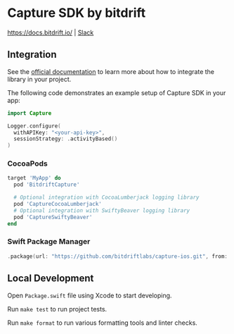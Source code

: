 # Capture SDK by bitdrift

https://docs.bitdrift.io/ | [Slack](https://communityinviter.com/apps/bitdriftpublic/bitdrifters)

## Integration

See the [official documentation](https://docs.bitdrift.io/sdk/quickstart#ios) to learn more about how to integrate the library in your project.

The following code demonstrates an example setup of Capture SDK in your app:

```swift
import Capture

Logger.configure(
  withAPIKey: "<your-api-key>",
  sessionStrategy: .activityBased()
)
```

### CocoaPods

```Ruby
target 'MyApp' do
  pod 'BitdriftCapture'

  # Optional integration with CocoaLumberjack logging library
  pod 'CaptureCocoaLumberjack'
  # Optional integration with SwiftyBeaver logging library
  pod 'CaptureSwiftyBeaver'
end
```

### Swift Package Manager

```swift
.package(url: "https://github.com/bitdriftlabs/capture-ios.git", from: "<version>")
```

## Local Development

Open `Package.swift` file using Xcode to start developing.

Run `make test` to run project tests.

Run `make format` to run various formatting tools and linter checks.
